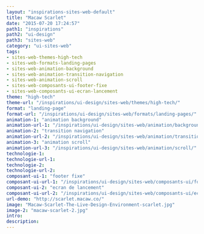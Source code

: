 ```yaml
---
layout: "inspirations-sites-web-default"
title: "Macaw Scarlet"
date: "2015-07-20 17:24:57"
path1: "inspirations"
path2: "ui-design"
path3: "sites-web"
category: "ui-sites-web"
tags:
- sites-web-themes-high-tech
- sites-web-formats-landing-pages
- sites-web-animation-background
- sites-web-animation-transition-navigation
- sites-web-animation-scroll
- sites-web-composants-ui-footer-fixe
- sites-web-composants-ui-ecran-lancement
theme: "high-tech"
theme-url: "/inspirations/ui-design/sites-web/themes/high-tech/"
format: "landing-page"
format-url: "/inspirations/ui-design/sites-web/formats/landing-pages/"
animation-1: "animation background"
animation-url-1: "/inspirations/ui-design/sites-web/animation/background/"
animation-2: "transition navigation"
animation-url-2: "/inspirations/ui-design/sites-web/animation/transition-navigation/"
animation-3: "animation scroll"
animation-url-3: "/inspirations/ui-design/sites-web/animation/scroll/"
technologie-1:
technologie-url-1:
technologie-2:
technologie-url-2:
composant-ui-1: "footer fixe"
composant-ui-url-1: "/inspirations/ui-design/sites-web/composants-ui/footer-fixe/"
composant-ui-2: "ecran de lancement"
composant-ui-url-2: "/inspirations/ui-design/sites-web/composants-ui/ecran-lancement/"
url-demo: "http://scarlet.macaw.co/"
image: "Macaw-Scarlet-The-Live-Design-Environment-scarlet.jpg"
image-2: "macaw-scarlet-2.jpg"
intro:
description:
---
```


